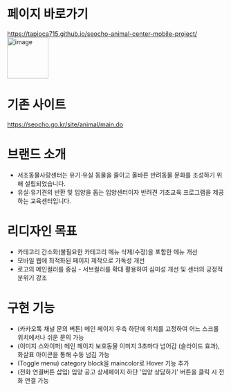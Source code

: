 ﻿# 페이지 바로가기
https://tapioca715.github.io/seocho-animal-center-mobile-project/
<img width="95" alt="image" src="https://user-images.githubusercontent.com/106294039/185303222-9a8ad71a-48ee-4b48-87c2-b4462ed0795c.png">

# 기존 사이트 
https://seocho.go.kr/site/animal/main.do

# 브랜드 소개 
- 서초동물사랑센터는 유기·유실 동물을 줄이고 올바른 반려동물 문화를 조성하기 위해 설립되었습니다. 
- 유실∙유기견의 반환 및 입양을 돕는 입양센터이자 반려견 기초교육 프로그램을 제공하는 교육센터입니다.

# 리디자인 목표 
- 카테고리 간소화(불필요한 카테고리 메뉴 삭제/수정)을 포함한 메뉴 개선 
- 모바일 웹에 최적화된 페이지 제작으로 가독성 개선 
- 로고의 메인컬러를 중심 - 서브컬러를 확대 활용하여 심미성 개선 및 센터의 긍정적 분위기 강조

# 구현 기능 
- (카카오톡 채널 문의 버튼) 메인 페이지 우측 하단에 위치를 고정하여 어느 스크롤 위치에서나 쉬운 문의 가능 
- (이미지 스와이퍼) 메인 페이지 보호동물 이미지 3초마다 넘어감 (슬라이드 효과), 화살표 아이콘을 통해 수동 넘김 가능 
- (Toggle menu) category block을 maincolor로 Hover 기능 추가 
- (전화 연결버튼 삽입) 입양 공고 상세페이지 하단 '입양 상담하기' 버튼을 클릭 시 전화 연결 가능
